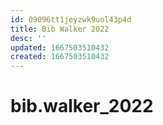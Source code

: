 ```yaml
---
id: 09096tt1jeyzwk9uol43p4d
title: Bib Walker 2022
desc: ''
updated: 1667503510432
created: 1667503510432
---
```

# bib.walker_2022

